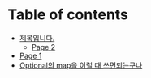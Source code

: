 # Table of contents

* [제목입니다.](README.md)
  * [Page 2](page-2.md)
* [Page 1](page-1.md)
* [Optional의 map을 이럴 때 쓰면되는구나](optional-map.md)
